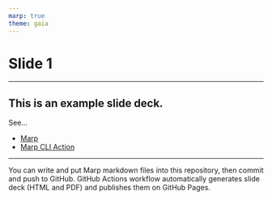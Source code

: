 ```yaml
---
marp: true
theme: gaia
---
```


# Slide 1 <!-- fit -->

---

## This is an example slide deck.

See...

- [Marp](https://marp.app/)
- [Marp CLI Action](https://github.com/KoharaKazuya/marp-cli-action)

---

<!-- _class: lead -->

You can write and put Marp markdown files into this repository, then commit and push to GitHub.
GitHub Actions workflow automatically generates slide deck (HTML and PDF) and publishes them on GitHub Pages.
